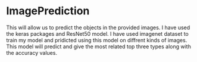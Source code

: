 # ImagePrediction
 This will allow us to predict the objects in the provided images.
 I have used the keras packages and ResNet50 model.
 I have used imagenet dataset to train my model and pridicted using this model on diffrent kinds of images. This model will predict and give the most related top three types along with the accuracy values. 
 
 
